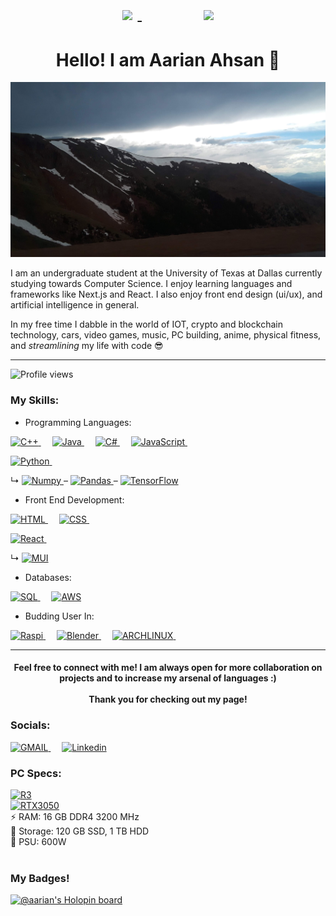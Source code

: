 

<h1 align= "center">
   
 <a href="https://github.com/SameerIslam/pepsicohackdfw">
  <img align="center" style="margin:0.5rem" src="https://github-readme-stats.vercel.app/api/pin/?username=Sameerislam&repo=pepsicohackdfw&title_color=ffffff&text_color=c9cacc&icon_color=4AB197&bg_color=1A2B34" />
</a>
&emsp;&emsp;&emsp;
 <a href="https://github.com/acm-projects/FIRE-Up">
  <img align="center" style="margin:0.5rem" src="https://github-readme-stats.vercel.app/api/pin/?username=acm-projects&repo=FIRE-Up&title_color=ffffff&text_color=c9cacc&icon_color=4AB197&bg_color=1A2B34" />
</a>

<!--
[![Readme Card](https://github-readme-stats.vercel.app/api/pin/?username=aarian-a&repo=sado-bot&theme=dracula&)](https://github.com/Aarian-A/sado-bot#readme)  [![Readme Card](https://github-readme-stats.vercel.app/api/pin/?username=kushb007&repo=askcomets&theme=dracula)](https://github.com/kushb007/askcomets)
-->
</h1>


<h1 align= "center"> Hello! I am Aarian Ahsan 👋 </h1>

 <p align="center"> <img src="https://github.com/Aarian-A/Aarian-A/blob/main/colorado.jpeg?raw=true" alt="coding" width="820" height="280" /> </p>


I am an undergraduate student at the University of Texas at Dallas currently studying towards Computer Science. I enjoy learning languages and frameworks like Next.js and React. I also enjoy front end design (ui/ux), and artificial intelligence in general.

In my free time I dabble in the world of IOT, crypto and blockchain technology, cars, video games, music, PC building, anime, physical fitness, and *streamlining* my life with code 😎 <br>

<hr>

![Profile views](https://gpvc.arturio.dev/Aarian-A)  

### My Skills:
- Programming Languages:

  <a href="https://docs.microsoft.com/en-us/cpp/?view=msvc-170" target="_blank"> 
<img alt="C++" src="https://img.shields.io/badge/C%2B%2B-00599C?style=for-the-badge&logo=c%2B%2B&logoColor=white"> </a>
   &emsp;
  <a href="https://docs.oracle.com/en/java/" target="_blank"> 
<img alt="Java" src="https://img.shields.io/badge/Java-ED8B00?style=for-the-badge&logo=java&logoColor=white"> </a>
   &emsp; 
  <a href="https://docs.microsoft.com/en-us/dotnet/csharp/" target="_blank"> 
<img alt="C#" src="https://img.shields.io/badge/C%23-239120?style=for-the-badge&logo=c-sharp&logoColor=white"> </a>
  &emsp;
  <a href="https://developer.mozilla.org/en-US/docs/Web/JavaScript" target="_blank"> 
<img alt="JavaScript" src="https://img.shields.io/badge/JavaScript-323330?style=for-the-badge&logo=javascript&logoColor=white"> </a>
  &emsp;
  
  <a href="https://docs.python.org/3/" target="_blank"> 
<img alt="Python" src="https://img.shields.io/badge/Python-3776AB?style=for-the-badge&logo=python&logoColor=white"> </a>
 &emsp;
 
 <span>&#8627;</span>
 <a href="https://numpy.org/doc/" target="_blank"> 
<img alt="Numpy" src="https://img.shields.io/badge/numpy-%23013243.svg?style=for-the-badge&logo=numpy&logoColor=white"> </a> <span>&#8211;</span>
<a href="https://pandas.pydata.org/docs/" target="_blank"> 
<img alt="Pandas" src="https://img.shields.io/badge/pandas-%23150458.svg?style=for-the-badge&logo=pandas&logoColor=white"> </a> <span>&#8211;</span>
<a href="https://www.tensorflow.org/api_docs" target="_blank"> 
<img alt="TensorFlow" src="https://img.shields.io/badge/TensorFlow-%23FF6F00.svg?style=for-the-badge&logo=TensorFlow&logoColor=white"> </a> 
- Front End Development:

  <a href="https://html.com/" target="_blank"> 
<img alt="HTML" src="https://img.shields.io/badge/HTML-239120?style=for-the-badge&logo=html5&logoColor=white"> </a>
 &emsp;
  <a href="https://developer.mozilla.org/en-US/docs/Web/CSS" target="_blank"> 
<img alt="CSS" src="https://img.shields.io/badge/CSS-239120?&style=for-the-badge&logo=css3&logoColor=white"> </a>
 &emsp;
 
  <a href="https://reactjs.org/docs/getting-started.html" target="_blank"> 
<img alt="React" src="https://img.shields.io/badge/React-20232A?style=for-the-badge&logo=react&logoColor=white"> </a>
 &emsp;
 
 <span>&#8627;</span>
  <a href="https://mui.com/" target="_blank"> 
<img alt="MUI" src="https://img.shields.io/badge/Material--UI-0081CB?style=for-the-badge&logo=material-ui&logoColor=white"> </a>

- Databases:

  <a href="https://dev.mysql.com/doc/" target="_blank"> 
<img alt="SQL" src="https://img.shields.io/badge/MySQL-4233FF?style=for-the-badge&logo=mysql&logoColor=white"> </a>
 &emsp;
  <a href="https://docs.aws.amazon.com/" target="_blank"> 
<img alt="AWS" src="https://img.shields.io/badge/Amazon_AWS-232F3E?style=for-the-badge&logo=amazon-aws&logoColor=white"> </a>

- Budding User In:
<a href="https://www.raspberrypi.org/" target="_blank"> 
<img alt="Raspi" src="https://img.shields.io/badge/-RaspberryPi-C51A4A?style=for-the-badge&logo=Raspberry-Pi"> </a>
&emsp;
<a href="https://docs.blender.org/" target="_blank"> 
<img alt="Blender" src="https://img.shields.io/badge/blender-%23F5792A.svg?style=for-the-badge&logo=blender&logoColor=white"> </a>
&emsp;

  <a href="https://archlinux.org/packages/extra/x86_64/ell/" target="_blank"> 
<img alt="ARCHLINUX" src="https://img.shields.io/badge/Arch_Linux-1793D1?style=for-the-badge&logo=arch-linux&logoColor=white"> </a>
&emsp;

<hr>

 <h4 align="center"> 
Feel free to connect with me! I am always open for more collaboration on projects and to increase my arsenal of languages :) <br> 
  <br>
  Thank you for checking out my page! 
</h4>


 ### Socials:
 
<a href="mailto:aarianahsan@gmail.com" target="_blank">
<img alt="GMAIL" src="https://img.shields.io/badge/Gmail-D14836?style=for-the-badge&logo=gmail&logoColor=white"> </a>
&emsp;
 <a href="https://www.linkedin.com/in/aarian-ahsan/" target="_blank"> 
<img alt="Linkedin" src="https://img.shields.io/badge/LinkedIn-0077B5?style=for-the-badge&logo=linkedin&logoColor=white"> </a>

 ### PC Specs:
  <a href="https://www.amd.com/en/products/cpu/amd-ryzen-5-5600x" target="_blank"> 
<img alt="R3" src="https://img.shields.io/badge/AMD-Ryzen_5_5600X-ED1C24?style=for-the-badge&logo=amd&logoColor=white"> </a>
  <br>
  <a href="https://www.nvidia.com/en-us/geforce/graphics-cards/gt-1030/specifications/" target="_blank"> 
<img alt="RTX3050" src="https://img.shields.io/badge/NVIDIA-RTX3050-76B900?style=for-the-badge&logo=nvidia&logoColor=white"> </a>
  <br>
  ⚡️ RAM: 16 GB DDR4 3200 MHz <br>
  💾 Storage: 120 GB SSD, 1 TB HDD <br>
  🔌 PSU: 600W
  <br>
  <br>
  
   <!--
  [![Aarian's GitHub stats](https://github-readme-stats.vercel.app/api?username=aarian-a&title_color=ffffff&text_color=c9cacc&icon_color=4AB197&bg_color=1A2B34)](https://github.com/aarian-a/github-readme-stats)
  
  <br>
  

   <a href="https://github.com/braydoncoyer">
  <img align="center" style="margin:0.5rem" src="https://github-readme-stats.vercel.app/api/top-langs/?username=braydoncoyer&hide=html,css&title_color=ffffff&text_color=c9cacc&icon_color=4AB197&bg_color=1A2B34" />
</a>
  
[![Top Langs](https://github-readme-stats.vercel.app/api/top-langs/?username=aarian-a&layout=compact&title_color=ffffff&text_color=c9cacc&icon_color=4AB197&bg_color=1A2B34)](https://github.com/aarian-a/github-readme-stats)
-->

### My Badges!

[![@aarian's Holopin board](https://holopin.io/api/user/board?user=aarian)](https://holopin.io/@aarian)
